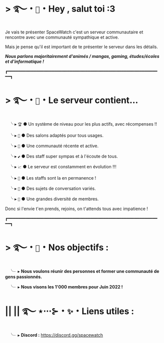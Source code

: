 # > ࿐・`👋`・**Hey , salut toi :3**

Je vais te présenter SpaceWatch c'est un serveur communautaire et rencontre avec une communauté sympathique et active.

Mais je pense qu'il est important de te présenter le serveur dans les détails.

***Nous parlons majoritairement d'animés / mangas, gaming, études/écoles et d'informatique !***

┏━━━━━━━━━━━━━━━━━━━━━━━━━━━━━━━━━━━━━━━━━━━━━━━━━━━━━━━━━━━━┓

# > ࿐・`🔗`・**Le serveur contient**…
> 
ㅤ╰ ▸ `🏆` ● Un système de niveau pour les plus actifs, avec récompenses !!

ㅤ╰ ▸ `🎀` ● Des salons adaptés pour tous usages. 

ㅤ╰ ▸ `🥂` ● Une communauté récente et active. 

ㅤ╰ ▸ `💕` ● Des staff super sympas et à l'écoute de tous. 

ㅤ╰ ▸ `📈` ● Le serveur est constamment en évolution !!! 

ㅤ╰ ▸ `🌟` ● Les staffs sont la en permanence ! 

ㅤ╰ ▸ `💬` ● Des sujets de conversation variés. 

ㅤ╰ ▸ `👥` ● Une grandes diversité de membres. 

Donc si l'envie t'en prends, rejoins, on t'attends tous avec impatience ! 

┏━━━━━━━━━━━━━━━━━━━━━━━━━━━━━━━━━━━━━━━━━━━━━━━━━━━━━━━━━━━━┓

# > ࿐・`🎈`・**Nos objectifs** :
> 
ㅤ╰╴▸ **Nous voulons réunir des personnes et former une communauté de gens passionnés.**  

ㅤ╰╴▸ **Nous visons les 1'000 membres pour Juin 2022 !**

# || ||  ࿐ ⋆⋅⋅⋅⊱・`✨`・**Liens utiles** :

ㅤ╰╴▸  **__Discord__ :** https://discord.gg/spacewatch


